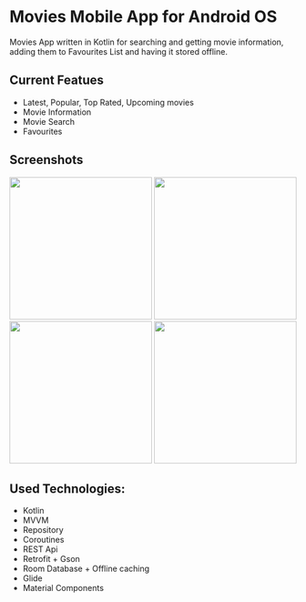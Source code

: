 # Movies Mobile App for Android OS

Movies App written in Kotlin for searching and getting movie information, adding them to Favourites List and having it stored offline.

## Current Featues
- Latest, Popular, Top Rated, Upcoming movies
- Movie Information
- Movie Search
- Favourites

## Screenshots

[<img src="https://i.postimg.cc/RVVL1gsT/JG64-Qj-ATJEc.jpg" width=250>](https://i.postimg.cc/RVVL1gsT/JG64-Qj-ATJEc.jpg)
[<img src="https://i.postimg.cc/D05dkGZs/cv-Ojq9b4-Fv0.jpg" width=250>](https://i.postimg.cc/D05dkGZs/cv-Ojq9b4-Fv0.jpg)
[<img src="https://i.postimg.cc/kMyyt0c4/f9jj-SRM-0n-I.jpg" width=250>](https://i.postimg.cc/kMyyt0c4/f9jj-SRM-0n-I.jpg)
[<img src="https://i.postimg.cc/D07dM62n/Wy-Cwe-Ag4j3c.jpg" width=250>](https://i.postimg.cc/D07dM62n/Wy-Cwe-Ag4j3c.jpg)

## Used Technologies:
- Kotlin
- MVVM
- Repository
- Coroutines
- REST Api
- Retrofit + Gson
- Room Database + Offline caching
- Glide
- Material Components

